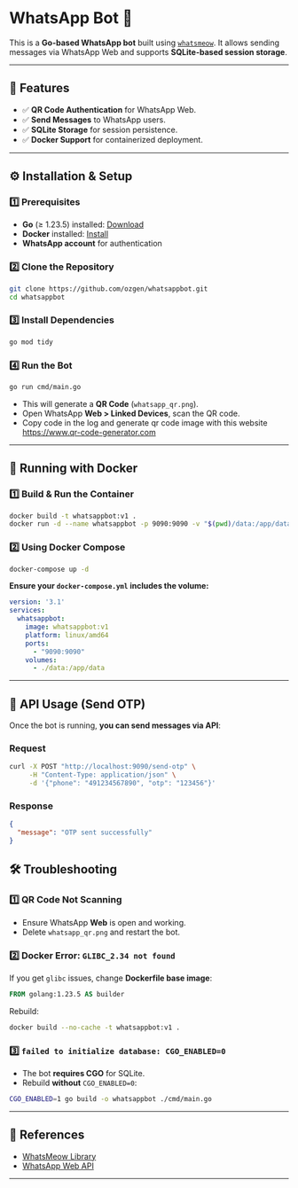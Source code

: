 
# WhatsApp Bot 📩

This is a **Go-based WhatsApp bot** built using [`whatsmeow`](https://github.com/tulir/whatsmeow). It allows sending messages via WhatsApp Web and supports **SQLite-based session storage**.

---

## 🚀 Features
- ✅ **QR Code Authentication** for WhatsApp Web.
- ✅ **Send Messages** to WhatsApp users.
- ✅ **SQLite Storage** for session persistence.
- ✅ **Docker Support** for containerized deployment.

---

## ⚙️ Installation & Setup

### **1️⃣ Prerequisites**
- **Go** (≥ 1.23.5) installed: [Download](https://go.dev/dl/)
- **Docker** installed: [Install](https://docs.docker.com/get-docker/)
- **WhatsApp account** for authentication

### **2️⃣ Clone the Repository**
```sh
git clone https://github.com/ozgen/whatsappbot.git
cd whatsappbot
```

### **3️⃣ Install Dependencies**
```sh
go mod tidy
```

### **4️⃣ Run the Bot**
```sh
go run cmd/main.go
```
- This will generate a **QR Code** (`whatsapp_qr.png`).
- Open WhatsApp **Web > Linked Devices**, scan the QR code.
- Copy code in the log and generate qr code image with this website https://www.qr-code-generator.com
---

## 🐳 Running with Docker

### **1️⃣ Build & Run the Container**
```sh
docker build -t whatsappbot:v1 .
docker run -d --name whatsappbot -p 9090:9090 -v "$(pwd)/data:/app/data" whatsappbot
```

### **2️⃣ Using Docker Compose**
```sh
docker-compose up -d
```

**Ensure your `docker-compose.yml` includes the volume:**
```yaml
version: '3.1'
services:
  whatsappbot:
    image: whatsappbot:v1
    platform: linux/amd64
    ports:
      - "9090:9090"
    volumes:
      - ./data:/app/data
```

---

## 🔧 API Usage (Send OTP)

Once the bot is running, **you can send messages via API**:

### **Request**
```sh
curl -X POST "http://localhost:9090/send-otp" \
     -H "Content-Type: application/json" \
     -d '{"phone": "491234567890", "otp": "123456"}'
```

### **Response**
```json
{
  "message": "OTP sent successfully"
}
```

## 🛠️ Troubleshooting

### **1️⃣ QR Code Not Scanning**
- Ensure WhatsApp **Web** is open and working.
- Delete `whatsapp_qr.png` and restart the bot.

### **2️⃣ Docker Error: `GLIBC_2.34 not found`**
If you get `glibc` issues, change **Dockerfile base image**:
```dockerfile
FROM golang:1.23.5 AS builder
```
Rebuild:
```sh
docker build --no-cache -t whatsappbot:v1 .
```

### **3️⃣ `failed to initialize database: CGO_ENABLED=0`**
- The bot **requires CGO** for SQLite.
- Rebuild **without** `CGO_ENABLED=0`:
```sh
CGO_ENABLED=1 go build -o whatsappbot ./cmd/main.go
```

---

## 🔗 References
- [WhatsMeow Library](https://github.com/tulir/whatsmeow)
- [WhatsApp Web API](https://web.whatsapp.com/)

---
